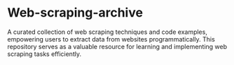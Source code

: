 # Web-scraping-archive
A curated collection of web scraping techniques and code examples, empowering users to extract data from websites programmatically. This repository serves as a valuable resource for learning and implementing web scraping tasks efficiently.
